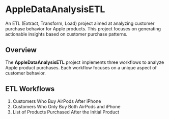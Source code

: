 # AppleDataAnalysisETL

An ETL (Extract, Transform, Load) project aimed at analyzing customer purchase behavior for Apple products. This project focuses on generating actionable insights based on customer purchase patterns.

## **Overview**

The **AppleDataAnalysisETL** project implements three workflows to analyze Apple product purchases. Each workflow focuses on a unique aspect of customer behavior.

## **ETL Workflows**

1. Customers Who Buy AirPods After iPhone
2. Customers Who Only Buy Both AirPods and iPhone
3. List of Products Purchased After the Initial Product
